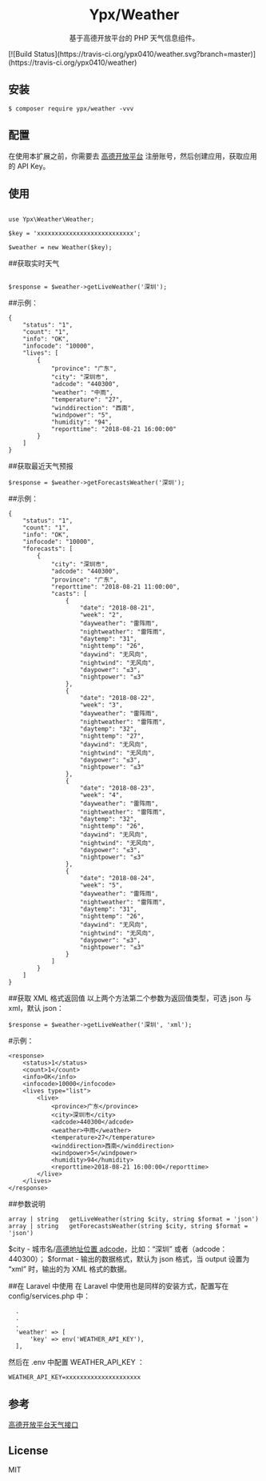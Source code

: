<h1 align="center"> Ypx/Weather </h1>

<p align="center"> 基于高德开放平台的 PHP 天气信息组件。</p>
[![Build Status](https://travis-ci.org/ypx0410/weather.svg?branch=master)](https://travis-ci.org/ypx0410/weather)

## 安装

```shell
$ composer require ypx/weather -vvv
```

## 配置
在使用本扩展之前，你需要去 [高德开放平台](https://lbs.amap.com/) 注册账号，然后创建应用，获取应用的 API Key。

## 使用
```shell

use Ypx\Weather\Weather;

$key = 'xxxxxxxxxxxxxxxxxxxxxxxxxxx';

$weather = new Weather($key);

```

##获取实时天气
```shell

$response = $weather->getLiveWeather('深圳');

```

##示例：
```shell
{
    "status": "1",
    "count": "1",
    "info": "OK",
    "infocode": "10000",
    "lives": [
        {
            "province": "广东",
            "city": "深圳市",
            "adcode": "440300",
            "weather": "中雨",
            "temperature": "27",
            "winddirection": "西南",
            "windpower": "5",
            "humidity": "94",
            "reporttime": "2018-08-21 16:00:00"
        }
    ]
}
```

##获取最近天气预报
```shell
$response = $weather->getForecastsWeather('深圳');
```

##示例：
```shell
{
    "status": "1", 
    "count": "1", 
    "info": "OK", 
    "infocode": "10000", 
    "forecasts": [
        {
            "city": "深圳市", 
            "adcode": "440300", 
            "province": "广东", 
            "reporttime": "2018-08-21 11:00:00", 
            "casts": [
                {
                    "date": "2018-08-21", 
                    "week": "2", 
                    "dayweather": "雷阵雨", 
                    "nightweather": "雷阵雨", 
                    "daytemp": "31", 
                    "nighttemp": "26", 
                    "daywind": "无风向", 
                    "nightwind": "无风向", 
                    "daypower": "≤3", 
                    "nightpower": "≤3"
                }, 
                {
                    "date": "2018-08-22", 
                    "week": "3", 
                    "dayweather": "雷阵雨", 
                    "nightweather": "雷阵雨", 
                    "daytemp": "32", 
                    "nighttemp": "27", 
                    "daywind": "无风向", 
                    "nightwind": "无风向", 
                    "daypower": "≤3", 
                    "nightpower": "≤3"
                }, 
                {
                    "date": "2018-08-23", 
                    "week": "4", 
                    "dayweather": "雷阵雨", 
                    "nightweather": "雷阵雨", 
                    "daytemp": "32", 
                    "nighttemp": "26", 
                    "daywind": "无风向", 
                    "nightwind": "无风向", 
                    "daypower": "≤3", 
                    "nightpower": "≤3"
                }, 
                {
                    "date": "2018-08-24", 
                    "week": "5", 
                    "dayweather": "雷阵雨", 
                    "nightweather": "雷阵雨", 
                    "daytemp": "31", 
                    "nighttemp": "26", 
                    "daywind": "无风向", 
                    "nightwind": "无风向", 
                    "daypower": "≤3", 
                    "nightpower": "≤3"
                }
            ]
        }
    ]
}
```

##获取 XML 格式返回值
以上两个方法第二个参数为返回值类型，可选 json 与 xml，默认 json：

```shell
$response = $weather->getLiveWeather('深圳', 'xml');
```

#示例：

```shell
<response>
    <status>1</status>
    <count>1</count>
    <info>OK</info>
    <infocode>10000</infocode>
    <lives type="list">
        <live>
            <province>广东</province>
            <city>深圳市</city>
            <adcode>440300</adcode>
            <weather>中雨</weather>
            <temperature>27</temperature>
            <winddirection>西南</winddirection>
            <windpower>5</windpower>
            <humidity>94</humidity>
            <reporttime>2018-08-21 16:00:00</reporttime>
        </live>
    </lives>
</response>
```

##参数说明
```shell
array | string   getLiveWeather(string $city, string $format = 'json')
array | string   getForecastsWeather(string $city, string $format = 'json')
```

$city - 城市名/[高德地址位置 adcode](https://lbs.amap.com/api/webservice/guide/api/district)，比如：“深圳” 或者（adcode：440300）；
$format - 输出的数据格式，默认为 json 格式，当 output 设置为 “xml” 时，输出的为 XML 格式的数据。

##在 Laravel 中使用
在 Laravel 中使用也是同样的安装方式，配置写在 config/services.php 中：

```shell  
  .
  .
  .
  'weather' => [
      'key' => env('WEATHER_API_KEY'),
  ],
```

然后在 .env 中配置 WEATHER_API_KEY ：

```shell  
WEATHER_API_KEY=xxxxxxxxxxxxxxxxxxxxx
```

## 参考
[高德开放平台天气接口](https://lbs.amap.com/api/webservice/guide/api/weatherinfo/)
## License

MIT